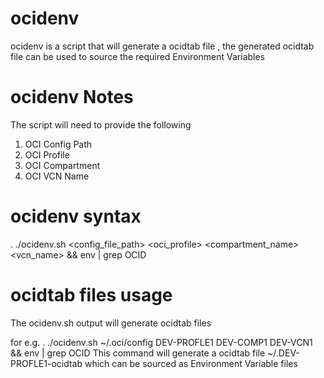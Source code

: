 # ocidenv
ocidenv is a script that will generate a ocidtab file , the generated ocidtab file can be used to 
source the required Environment Variables 

# ocidenv Notes
 The script will need to provide the following
  1) OCI Config Path
  2) OCI Profile 
  3) OCI Compartment 
  4) OCI VCN Name
  
# ocidenv syntax
. ./ocidenv.sh <config_file_path> <oci_profile> <compartment_name> <vcn_name> && env | grep OCID

# ocidtab files usage
The ocidenv.sh output will generate ocidtab files 

for e.g. 
. ./ocidenv.sh ~/.oci/config DEV-PROFLE1 DEV-COMP1 DEV-VCN1 && env | grep OCID
This command will generate a ocidtab file ~/.DEV-PROFLE1-ocidtab which can be sourced as Environment Variable files





  
